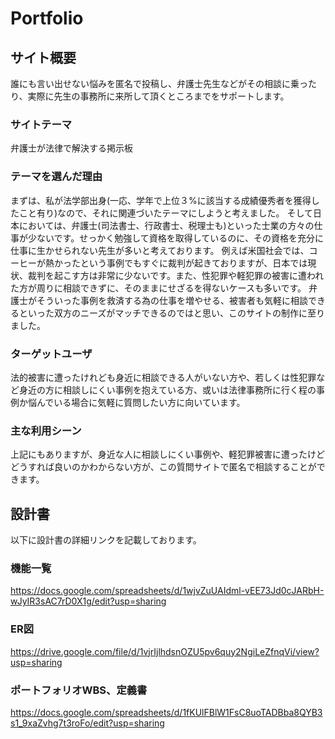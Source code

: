 # Portfolio

## サイト概要
 誰にも言い出せない悩みを匿名で投稿し、弁護士先生などがその相談に乗ったり、実際に先生の事務所に来所して頂くところまでをサポートします。

### サイトテーマ
 弁護士が法律で解決する掲示板

### テーマを選んだ理由
 まずは、私が法学部出身(一応、学年で上位３%に該当する成績優秀者を獲得したこと有り)なので、それに関連づいたテーマにしようと考えました。
 そして日本においては、弁護士(司法書士、行政書士、税理士も)といった士業の方々の仕事が少ないです。せっかく勉強して資格を取得しているのに、その資格を充分に仕事に生かせられない先生が多いと考えております。
 例えば米国社会では、コーヒーが熱かったという事例でもすぐに裁判が起きておりますが、日本では現状、裁判を起こす方は非常に少ないです。また、性犯罪や軽犯罪の被害に遭われた方が周りに相談できずに、そのままにせざるを得ないケースも多いです。
 弁護士がそういった事例を救済する為の仕事を増やせる、被害者も気軽に相談できるといった双方のニーズがマッチできるのではと思い、このサイトの制作に至りました。

### ターゲットユーザ
 法的被害に遭ったけれども身近に相談できる人がいない方や、若しくは性犯罪など身近の方に相談しにくい事例を抱えている方、或いは法律事務所に行く程の事例か悩んでいる場合に気軽に質問したい方に向いています。

### 主な利用シーン
 上記にもありますが、身近な人に相談しにくい事例や、軽犯罪被害に遭ったけどどうすれば良いのかわからない方が、この質問サイトで匿名で相談することができます。

## 設計書
 以下に設計書の詳細リンクを記載しております。

### 機能一覧
 https://docs.google.com/spreadsheets/d/1wjvZuUAIdml-vEE73Jd0cJARbH-wJyIR3sAC7rD0X1g/edit?usp=sharing

### ER図
 https://drive.google.com/file/d/1vjrIjlhdsnOZU5pv6quy2NgiLeZfnqVi/view?usp=sharing

### ポートフォリオWBS、定義書
 https://docs.google.com/spreadsheets/d/1fKUlFBlW1FsC8uoTADBba8QYB3s1_9xaZvhg7t3roFo/edit?usp=sharing

